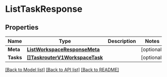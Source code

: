 # ListTaskResponse

## Properties

Name | Type | Description | Notes
------------ | ------------- | ------------- | -------------
**Meta** | [**ListWorkspaceResponseMeta**](ListWorkspaceResponse_meta.md) |  | [optional] 
**Tasks** | [**[]TaskrouterV1WorkspaceTask**](taskrouter.v1.workspace.task.md) |  | [optional] 

[[Back to Model list]](../README.md#documentation-for-models) [[Back to API list]](../README.md#documentation-for-api-endpoints) [[Back to README]](../README.md)


